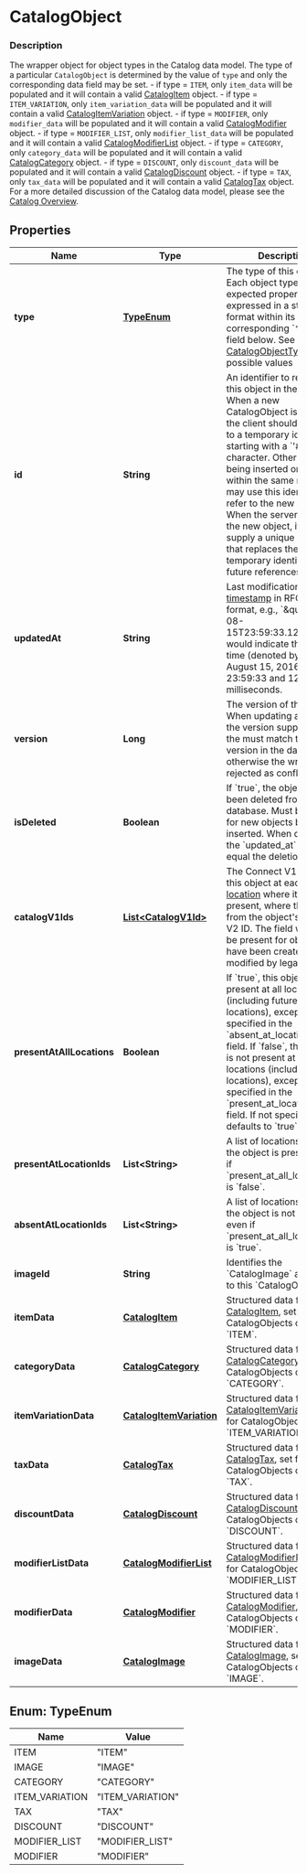 
# CatalogObject

### Description

The wrapper object for object types in the Catalog data model. The type of a particular `CatalogObject` is determined by the value of `type` and only the corresponding data field may be set.  - if type = `ITEM`, only `item_data` will be populated and it will contain a valid [CatalogItem](#type-catalogitem) object. - if type = `ITEM_VARIATION`, only `item_variation_data` will be populated and it will contain a valid [CatalogItemVariation](#type-catalogitemvariation) object. - if type = `MODIFIER`, only `modifier_data` will be populated and it will contain a valid [CatalogModifier](#type-catalogmodifier) object. - if type = `MODIFIER_LIST`, only `modifier_list_data` will be populated and it will contain a valid [CatalogModifierList](#type-catalogmodifierlist) object. - if type = `CATEGORY`, only `category_data` will be populated and it will contain a valid [CatalogCategory](#type-catalogcategory) object. - if type = `DISCOUNT`, only `discount_data` will be populated and it will contain a valid [CatalogDiscount](#type-catalogdiscount) object. - if type = `TAX`, only `tax_data` will be populated and it will contain a valid [CatalogTax](#type-catalogtax) object.  For a more detailed discussion of the Catalog data model, please see the [Catalog Overview](/products/catalog/overview).

## Properties
Name | Type | Description | Notes
------------ | ------------- | ------------- | -------------
**type** | [**TypeEnum**](#TypeEnum) | The type of this object. Each object type has expected properties expressed in a structured format within its corresponding &#x60;*_data&#x60; field below. See [CatalogObjectType](#type-catalogobjecttype) for possible values | 
**id** | **String** | An identifier to reference this object in the catalog. When a new CatalogObject is inserted, the client should set the id to a temporary identifier starting with a &#x60;&#39;#&#39;&#x60; character. Other objects being inserted or updated within the same request may use this identifier to refer to the new object.  When the server receives the new object, it will supply a unique identifier that replaces the temporary identifier for all future references. | 
**updatedAt** | **String** | Last modification [timestamp](#workingwithdates) in RFC 3339 format, e.g., &#x60;\&quot;2016-08-15T23:59:33.123Z\&quot;&#x60; would indicate the UTC time (denoted by &#x60;Z&#x60;) of August 15, 2016 at 23:59:33 and 123 milliseconds. |  [optional]
**version** | **Long** | The version of the object. When updating an object, the version supplied by the must match the version in the database, otherwise the write will be rejected as conflicting. |  [optional]
**isDeleted** | **Boolean** | If &#x60;true&#x60;, the object has been deleted from the database. Must be &#x60;false&#x60; for new objects being inserted. When deleted, the &#x60;updated_at&#x60; field will equal the deletion time. |  [optional]
**catalogV1Ids** | [**List&lt;CatalogV1Id&gt;**](CatalogV1Id.md) | The Connect V1 IDs for this object at each [location](#type-location) where it is present, where they differ from the object&#39;s Connect V2 ID. The field will only be present for objects that have been created or modified by legacy APIs. |  [optional]
**presentAtAllLocations** | **Boolean** | If &#x60;true&#x60;, this object is present at all locations (including future locations), except where specified in the &#x60;absent_at_location_ids&#x60; field. If &#x60;false&#x60;, this object is not present at any locations (including future locations), except where specified in the &#x60;present_at_location_ids&#x60; field. If not specified, defaults to &#x60;true&#x60;. |  [optional]
**presentAtLocationIds** | **List&lt;String&gt;** | A list of locations where the object is present, even if &#x60;present_at_all_locations&#x60; is &#x60;false&#x60;. |  [optional]
**absentAtLocationIds** | **List&lt;String&gt;** | A list of locations where the object is not present, even if &#x60;present_at_all_locations&#x60; is &#x60;true&#x60;. |  [optional]
**imageId** | **String** | Identifies the &#x60;CatalogImage&#x60; attached to this &#x60;CatalogObject&#x60;. |  [optional]
**itemData** | [**CatalogItem**](CatalogItem.md) | Structured data for a [CatalogItem](#type-catalogitem), set for CatalogObjects of type &#x60;ITEM&#x60;. |  [optional]
**categoryData** | [**CatalogCategory**](CatalogCategory.md) | Structured data for a [CatalogCategory](#type-catalogcategory), set for CatalogObjects of type &#x60;CATEGORY&#x60;. |  [optional]
**itemVariationData** | [**CatalogItemVariation**](CatalogItemVariation.md) | Structured data for a [CatalogItemVariation](#type-catalogitemvariation), set for CatalogObjects of type &#x60;ITEM_VARIATION&#x60;. |  [optional]
**taxData** | [**CatalogTax**](CatalogTax.md) | Structured data for a [CatalogTax](#type-catalogtax), set for CatalogObjects of type &#x60;TAX&#x60;. |  [optional]
**discountData** | [**CatalogDiscount**](CatalogDiscount.md) | Structured data for a [CatalogDiscount](#type-catalogdiscount), set for CatalogObjects of type &#x60;DISCOUNT&#x60;. |  [optional]
**modifierListData** | [**CatalogModifierList**](CatalogModifierList.md) | Structured data for a [CatalogModifierList](#type-catalogmodifierlist), set for CatalogObjects of type &#x60;MODIFIER_LIST&#x60;. |  [optional]
**modifierData** | [**CatalogModifier**](CatalogModifier.md) | Structured data for a [CatalogModifier](#type-catalogmodifier), set for CatalogObjects of type &#x60;MODIFIER&#x60;. |  [optional]
**imageData** | [**CatalogImage**](CatalogImage.md) | Structured data for a [CatalogImage](#type-catalogimage), set for CatalogObjects of type &#x60;IMAGE&#x60;. |  [optional]


<a name="TypeEnum"></a>
## Enum: TypeEnum
Name | Value
---- | -----
ITEM | &quot;ITEM&quot;
IMAGE | &quot;IMAGE&quot;
CATEGORY | &quot;CATEGORY&quot;
ITEM_VARIATION | &quot;ITEM_VARIATION&quot;
TAX | &quot;TAX&quot;
DISCOUNT | &quot;DISCOUNT&quot;
MODIFIER_LIST | &quot;MODIFIER_LIST&quot;
MODIFIER | &quot;MODIFIER&quot;



